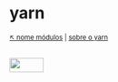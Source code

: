 # yarn

<sub>[:arrow_upper_left: nome módulos](../../readme.md) | [sobre o yarn](about.md)<sub>

<sup></sup>
---
<image src="../../../imgs/yarnlogo.svg" height="25" width="60"/>